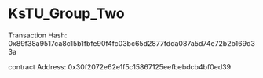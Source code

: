 # KsTU_Group_Two

Transaction Hash: 0x89f38a9517ca8c15b1fbfe90f4fc03bc65d2877fdda087a5d74e72b2b169d33a

contract Address: 0x30f2072e62e1f5c15867125eefbebdcb4bf0ed39